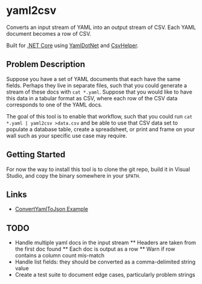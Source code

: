 # yaml2csv

Converts an input stream of YAML into an output stream of CSV. Each YAML document becomes a row of CSV.

Built for [.NET Core](https://dotnet.github.io/) using [YamlDotNet](https://github.com/aaubry/YamlDotNet) and [CsvHelper](https://joshclose.github.io/CsvHelper/).

## Problem Description

Suppose you have a set of YAML documents that each have the same fields. Perhaps they live in separate files, such that you could generate a stream of these docs with `cat *.yaml`. Suppose that you would like to have this data in a tabular format as CSV, where each row of the CSV data corresponds to one of the YAML docs.

The goal of this tool is to enable that workflow, such that you could run `cat *.yaml | yaml2csv >data.csv` and be able to use that CSV data set to populate a database table, create a spreadsheet, or print and frame on your wall such as your specific use case may require.

## Getting Started

For now the way to install this tool is to clone the git repo, build it in Visual Studio, and copy the binary somewhere in your `$PATH`.

## Links

* [ConvertYamlToJson Example](https://github.com/aaubry/YamlDotNet/wiki/Samples.ConvertYamlToJson)

## TODO

* Handle multiple yaml docs in the input stream
** Headers are taken from the first doc found
** Each doc is output as a row
** Warn if row contains a column count mis-match
* Handle list fields: they should be converted as a comma-delimited string value
* Create a test suite to document edge cases, particularly problem strings
